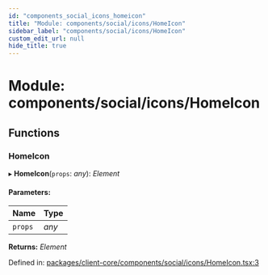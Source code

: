 ```yaml
---
id: "components_social_icons_homeicon"
title: "Module: components/social/icons/HomeIcon"
sidebar_label: "components/social/icons/HomeIcon"
custom_edit_url: null
hide_title: true
---
```


# Module: components/social/icons/HomeIcon

## Functions

### HomeIcon

▸ **HomeIcon**(`props`: *any*): *Element*

#### Parameters:

Name | Type |
:------ | :------ |
`props` | *any* |

**Returns:** *Element*

Defined in: [packages/client-core/components/social/icons/HomeIcon.tsx:3](https://github.com/xr3ngine/xr3ngine/blob/66a84a950/packages/client-core/components/social/icons/HomeIcon.tsx#L3)
